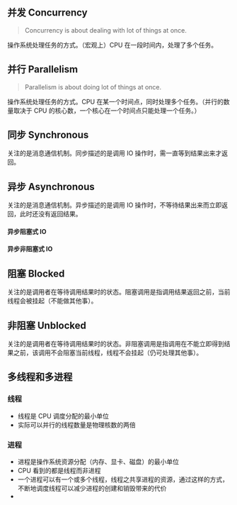 ## 并发 Concurrency
> Concurrency is about dealing with lot of things at once.

操作系统处理任务的方式。（宏观上）CPU 在一段时间内，处理了多个任务。

## 并行 Parallelism
> Parallelism is about doing lot of things at once.

操作系统处理任务的方式。CPU 在某一个时间点，同时处理多个任务。（并行的数量取决于 CPU 的核心数，一个核心在一个时间点只能处理一个任务。）

## 同步 Synchronous

关注的是消息通信机制。同步描述的是调用 IO 操作时，需一直等到结果出来才返回。

## 异步 Asynchronous

关注的是消息通信机制。异步描述的是调用 IO 操作时，不等待结果出来而立即返回，此时还没有返回结果。

#### 异步阻塞式 IO

#### 异步非阻塞式 IO

## 阻塞 Blocked

关注的是调用者在等待调用结果时的状态。阻塞调用是指调用结果返回之前，当前线程会被挂起（不能做其他事）。

## 非阻塞 Unblocked

关注的是调用者在等待调用结果时的状态。非阻塞调用是指调用在不能立即得到结果之前，该调用不会阻塞当前线程，线程不会挂起（仍可处理其他事）。

## 多线程和多进程

### 线程

* 线程是 CPU 调度分配的最小单位
* 实际可以并行的线程数量是物理核数的两倍

### 进程

* 进程是操作系统资源分配（内存、显卡、磁盘）的最小单位
* CPU 看到的都是线程而非进程
* 一个进程可以有一个或多个线程，线程之共享进程的资源，通过这样的方式，不断地调度线程可以减少进程的创建和销毁带来的代价
* 

<!--stackedit_data:
eyJoaXN0b3J5IjpbLTIwNzU3NTAwODYsLTY3NDYyNjM4MywtMj
A2ODQxMjM0MCwtNDM0MzM1OTAsNzk0NzI1NTg2LC0xNTc1NjYx
NzA5LC04NzU5MzM4OTcsLTEzNDEzOTk4NTMsMTU5OTYxODI0OV
19
-->